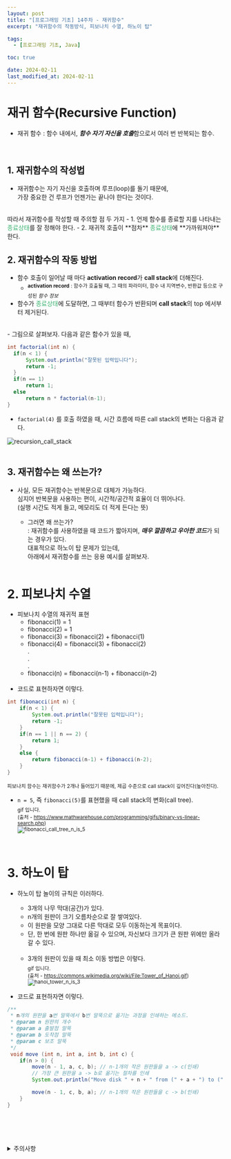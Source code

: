 ```yaml
---
layout: post
title: "[프로그래밍 기초] 14주차 - 재귀함수"
excerpt: "재귀함수의 작동방식, 피보나치 수열, 하노이 탑"

tags:
  - [프로그래밍 기초, Java]

toc: true

date: 2024-02-11
last_modified_at: 2024-02-11
---
```

# 재귀 함수(Recursive Function)
- 재귀 함수 : 함수 내에서, ***함수 자기 자신을 호출***함으로서 여러 번 반복되는 함수.  
<br>

## 1. 재귀함수의 작성법
- 재귀함수는 자기 자신을 호출하며 루프(loop)를 돌기 때문에,  
가장 중요한 건 루프가 언젠가는 끝나야 한다는 것이다.  
<br>
따라서 재귀함수를 작성할 때 주의할 점 두 가지
  - 1. 언제 함수를 종료할 지를 나타내는 <span style = "color : mediumseagreen">종료상태</span>를 잘 정해야 한다.
  - 2. 재귀적 호출이 **점차** <span style = "color : mediumseagreen">종료상태</span>에 **가까워져야** 한다.  
  <br>

## 2. 재귀함수의 작동 방법
  - 함수 호출이 일어날 때 마다 **activation record**가 **call stack**에 더해진다.
    - <sup> **activation record** : 함수가 호출될 때, 그 때의 파라미터, 함수 내 지역변수, 반환값 등으로 구성된 *함수 정보*  
  - 함수가 <span style = "color : mediumseagreen">종료상태</span>에 도달하면, 그 때부터 함수가 반환되며 **call stack**의 top 에서부터 제거된다.  
  <br>
  - 그림으로 살펴보자. 다음과 같은 함수가 있을 때,
  
  ```java
  int factorial(int n) {
    if(n < 1) {
        System.out.println("잘못된 입력입니다");
        return -1;
    }
    if(n == 1) 
        return 1;
    else
        return n * factorial(n-1);
  }
  ```

  - `factorial(4)` 를 호출 하였을 때, 시간 흐름에 따른 call stack의 변화는 다음과 같다.

  ![recursion_call_stack](https://i.imgur.com/5W4xhjO.png)  
  <br>

## 3. 재귀함수는 왜 쓰는가?
- 사실, 모든 재귀함수는 반복문으로 대체가 가능하다.  
심지어 반복문을 사용하는 편이, 시간적/공간적 효율이 더 뛰어나다.  
(실행 시간도 적게 들고, 메모리도 더 적게 든다는 뜻)

  - 그러면 왜 쓰는가?  
  : 재귀함수를 사용하였을 때 코드가 짧아지며, ***매우 깔끔하고 우아한 코드***가 되는 경우가 있다.   
  대표적으로 하노이 탑 문제가 있는데,  
  아래에서 재귀함수를 쓰는 응용 예시를 살펴보자.  
  <br>

# 2. 피보나치 수열
- 피보나치 수열의 재귀적 표현
  - fibonacci(1) = 1
  - fibonacci(2) = 1
  - fibonacci(3) = fibonacci(2) + fibonacci(1)
  - fibonacci(4) = fibonacci(3) + fibonacci(2)  
  .  
  .  
  .
  - fibonacci(n) = fibonacci(n-1) + fibonacci(n-2)  
  <br>
- 코드로 표현하자면 이렇다.

```java
int fibonacci(int n) {
    if(n < 1) {
        System.out.println("잘못된 입력입니다");
        return -1;
    }
    if(n == 1 || n == 2) {
        return 1;
    }
    else {
        return fibonacci(n-1) + fibonacci(n-2);
    }
}
```

<sup> 피보나치 함수는 재귀함수가 2개나 들어있기 때문에, 제곱 수준으로 call stack이 깊어진다(높아진다).  

- `n = 5`, 즉 `fibonacci(5)`를 표현했을 때 call stack의 변화(call tree).   
<sub> gif 입니다.  
(출처 - <https://www.mathwarehouse.com/programming/gifs/binary-vs-linear-search.php>)  
![fibonacci_call_tree_n_is_5](https://upload.wikimedia.org/wikipedia/commons/1/1a/Fibonacci_call_tree_5.gif?20080228164024)  
<br>

# 3. 하노이 탑
- 하노이 탑 놀이의 규칙은 이러하다.
  - 3개의 나무 막대(공간)가 있다.
  - n개의 원판이 크기 오름차순으로 잘 쌓여있다.
  - 이 원판을 모양 그대로 다른 막대로 모두 이동하는게 목표이다.
  - 단, 한 번에 원판 하나만 옮길 수 있으며, 자신보다 크기가 큰 원판 위에만 올라갈 수 있다.  
  <br>
  
  - 3개의 원판이 있을 때 최소 이동 방법은 이렇다.  
  <sub> gif 입니다.  
  (출처 - <https://commons.wikimedia.org/wiki/File:Tower_of_Hanoi.gif>)  
  ![hanoi_tower_n_is_3](https://upload.wikimedia.org/wikipedia/commons/4/4f/Tower_of_Hanoi.gif?20041209181834)

- 코드로 표현하자면 이렇다.

```java
/**
 * n개의 원판을 a번 말뚝에서 b번 말뚝으로 옮기는 과정을 인쇄하는 메소드.
 * @param n 원판의 개수
 * @param a 출발점 말뚝
 * @param b 도착점 말뚝
 * @param c 보조 말뚝
 */
 void move (int n, int a, int b, int c) {
    if(n > 0) {
        move(n - 1, a, c, b); // n-1개의 작은 원판들을 a -> c(인쇄)
        // 가장 큰 원판을 a -> b로 옮기는 절차를 인쇄
        System.out.println("Move disk " + n + " from (" + a + ") to (" + b + ")");

        move(n - 1, c, b, a); // n-1개의 작은 원판들을 c -> b(인쇄)
    }
}
```

<br>
<br>
<br>
<br>
<details>
<summary>주의사항</summary>
<div markdown="1">
이 포스팅은 강원대학교 정충교 교수님의 프로그래밍 기초 수업을 들으며 내용을 정리 한 것입니다.  
수업 내용에 대한 저작권은 교수님께 있으니,  
다른 곳으로의 무분별한 내용 복사를 자제해 주세요.
</div>
</details>